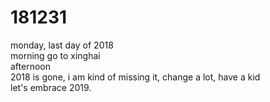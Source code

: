 # 181231

monday, last day of 2018  
morning go to xinghai  
afternoon   
2018 is gone, i am kind of missing it, change a lot, have a kid  
let's embrace 2019.  
